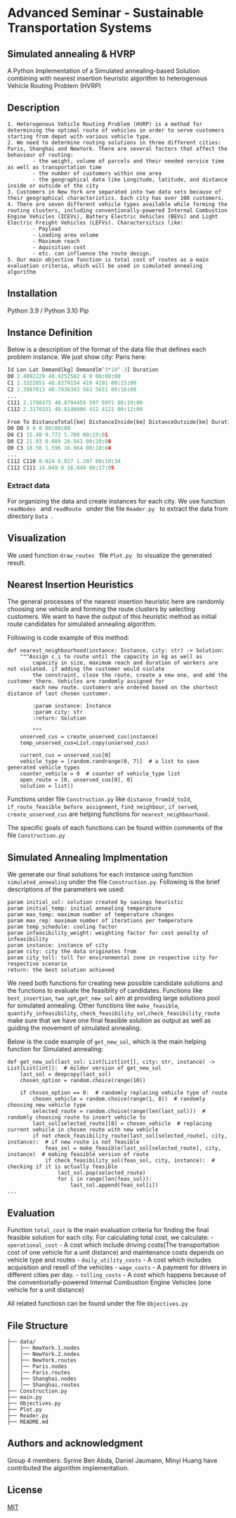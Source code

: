 # Advanced Seminar - Sustainable Transportation Systems


## Simulated annealing & HVRP
A Python Implementation of a Simulated annealing-based Solution combining with nearest insertion heuristic algorithm to heterogenous Vehicle Routing Problem (HVRP) 

## Description
    1. Heterogenous Vehicle Routing Problem (HVRP) is a method for determining the optimal route of vehicles in order to serve customers starting from depot with various vehicle type.
    2. We need to determine routing solutions in three different cities: Paris, Shanghai and NewYork. There are several factors that affect the behaviour of routing:
            - the weight, volume of parcels and their needed service time as well as transportation time
            - the number of customers within one area
            - the geographical data like Longitude, latitude, and distance inside or outside of the city
    3. Customers in New York are separated into two data sets because of their geographical characteristics. Each city has over 100 customers.
    4. There are seven different vehicle types available while forming the routing clusters, including conventionally-powered Internal Combustion Engine Vehicles (ICEVs), Battery Electric Vehicles (BEVs) and Light Electric Freight Vehicles (LEFVs). Charactersitics like:
            - Payload
            - Loading area volume
            - Maximum reach 
            - Aquisition cost 
	        - etc. can influence the route design.
    5. Our main objective function is total cost of routes as a main evaluation criteria, which will be used in simulated annealing algorithm

## Installation
Python 3.9 / Python 3.10
Pip

## Instance Definition
Below is a description of the format of the data file that defines each problem instance. We just show city: Paris here:

```python
Id Lon Lat Demand[kg] Demand[m^3*10^-3] Duration
D0 2.4092229 48.9252582 0 0 00:00:00
C1 2.3322851 48.8279154 419 4191 00:15:00
C2 2.3987013 48.7936343 563 5631 00:16:00
...
C111 2.1798375 48.8794459 597 5971 00:19:00
C112 2.3170151 48.8146006 412 4121 00:12:00

```
```python
From To DistanceTotal[km] DistanceInside[km] DistanceOutside[km] Duration[s]
D0 D0 0 0 0 00:00:00
D0 C1 15.48 9.772 5.708 00:19:01
D0 C2 21.03 0.089 20.941 00:20:06
D0 C3 18.56 1.596 16.964 00:18:04
...
C112 C110 8.024 6.817 1.207 00:10:34
C112 C111 16.049 0 16.049 00:17:05
```
### Extract data 
For organizing the data and create instances for each city. We use function ```readNodes ``` and ```readRoute ``` under the file ```Reader.py ``` to extract the data from directory ```Data ```.
        
## Visualization
We used function ```draw_routes ``` file ```Plot.py ``` to visualize the generated result.


## Nearest Insertion Heuristics
The general processes of the nearest insertion heuristic here are randomly choosing one vehicle and forming the route clusters by selecting customers. We want to have the output of this heuristic method as initial route candidates for simulated annealing algorithm.

Following is code example of this method:
```
def nearest_neighbourhood(instance: Instance, city: str) -> Solution:
    """Assign c_i to route until the capacity in kg as well as
        capacity in size, maximum reach and duration of workers are not violated. if adding the customer would violate
        the constraint, close the route, create a new one, and add the customer there. Vehicles are randomly assigned for
        each new route. customers are ordered based on the shortest distance of last chosen customer.

        :param instance: Instance
        :param city: str
        :return: Solution

        """
    unserved_cus = create_unserved_cus(instance)
    temp_unserved_cus=List.copy(unserved_cus)

    current_cus = unserved_cus[0]
    vehicle_type = [random.randrange(0, 7)]  # a list to save generated vehicle types
    counter_vehicle = 0  # counter of vehicle_type list
    open_route = [0, unserved_cus[0], 0]
    solution = list()
```

Functions under file ```Construction.py``` like ```distance_fromId_toId```, ```if_route_feasible_before_assignment```, ```find_neighbour```, ```if_served```, ```create_unserved_cus``` are helping functions for  ```nearest_neighbourhood```. 

The specific goals of each functions can be found within comments of the file ```Construction.py```


## Simulated Annealing Implmentation
We generate our final solutions for each instance using function ```simulated_annealing``` under the file ```Construction.py```. Following is the brief descriptions of the parameters we used:

    param initial_sol: solution created by savings heuristic
    param initial_temp: initial annealing temperature
    param max_temp: maximum number of temperature changes
    param max_rep: maximum number of iterations per temperature
    param temp_schedule: cooling factor
    param infeasibility_weight: weighting factor for cost penalty of infeasibility
    param instance: instance of city
    param city: city the data originates from
    param city_toll: toll for environmental zone in respective city for respective scenario
    return: the best solution achieved

We need both functions for creating new possible candidate solutions and the functions to evaluate the feasiblity of candidates. Functions like ```best_insertion```, ```two_opt```,```get_new_sol``` aim at providing large solutions pool for simulated annealing. Other functions like ```make_feasible```, ```quantify_infeasibility```, ```check_feasibility_sol```,```check_feasibility_route``` make sure that we have one final feasible solution as output as well as guiding the movement of simulated annealing.

Below is the code example of ```get_new_sol```, which is the main helping function for Simulated annealing:
```
def get_new_sol(last_sol: List[List[int]], city: str, instance) -> List[List[int]]:  # milder version of get_new_sol
    last_sol = deepcopy(last_sol)
    chosen_option = random.choice(range(10))

    if chosen_option == 0:  # randomly replacing vehicle type of route
        chosen_vehicle = random.choice(range(1, 8))  # randomly choosing new vehicle type
        selected_route = random.choice(range(len(last_sol)))  # randomly choosing route to insert vehicle to
        last_sol[selected_route][0] = chosen_vehicle  # replacing current vehicle in chosen route with new vehicle
        if not check_feasibility_route(last_sol[selected_route], city, instance):  # if new route is not feasible
            feas_sol = make_feasible(last_sol[selected_route], city, instance)  # making feasible version of route
            if check_feasibility_sol(feas_sol, city, instance):  # checking if it is actually feasible
                last_sol.pop(selected_route)
                for i in range(len(feas_sol)):
                    last_sol.append(feas_sol[i])
...

```


## Evaluation

Function ```total_cost``` is the main evaluation criteria for finding the final feasible solution for each city. For calculating total cost, we calculate:
    - `operational_cost` - A cost which include driving costs(The transportation cost of one vehicle for a unit distance) and maintenance costs depends on vehicle type and routes
    - `daily_utility_costs` - A cost which includes acquisition and resell of the vehicles
    - `wage_costs` - A payment for drivers in different cities per day.
    - `tolling_costs` - A cost which happens because of the conventionally-powered Internal Combustion Engine Vehicles (one vehicle for a unit distance)

All related functiosn can be found under the file `Objectives.py`


## File Structure
```
├── data/
│   ├── NewYork.1.nodes
│   │── NewYork.2.nodes
│   ├── NewYork.routes
│   │── Paris.nodes
│   │── Paris.routes
│   ├── Shanghai.nodes
│   │── Shanghai.routes
├── Construction.py
├── main.py
├── Objectives.py
├── Plot.py
├── Reader.py
├── README.md
```


## Authors and acknowledgment
Group 4 members: Syrine Ben Abda, Daniel Jaumann, Minyi Huang​ have contributed the algorithm implementation.

## License
[MIT](https://choosealicense.com/licenses/mit/)

